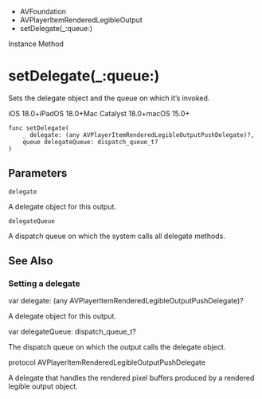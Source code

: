 

- AVFoundation
- AVPlayerItemRenderedLegibleOutput
-  setDelegate(\_:queue:) 

Instance Method

# setDelegate(\_:queue:)

Sets the delegate object and the queue on which it’s invoked.

iOS 18.0+iPadOS 18.0+Mac Catalyst 18.0+macOS 15.0+

``` source
func setDelegate(
    _ delegate: (any AVPlayerItemRenderedLegibleOutputPushDelegate)?,
    queue delegateQueue: dispatch_queue_t?
)
```

## Parameters 

`delegate`  

A delegate object for this output.

`delegateQueue`  

A dispatch queue on which the system calls all delegate methods.

## See Also

### Setting a delegate

var delegate: (any AVPlayerItemRenderedLegibleOutputPushDelegate)?

A delegate object for this output.

var delegateQueue: dispatch_queue_t?

The dispatch queue on which the output calls the delegate object.

protocol AVPlayerItemRenderedLegibleOutputPushDelegate

A delegate that handles the rendered pixel buffers produced by a rendered legible output object.

